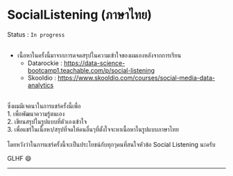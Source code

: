 # SocialListening (ภาษาไทย)

 Status : `In progress`
 <br><br>
- เนื้อหาในครั้งนี้มาจากการดจดสรุปในความเข้าใจของผมเองหลังจากการเรียน
  - Datarockie : https://data-science-bootcamp1.teachable.com/p/social-listening 
  - Skooldio : https://www.skooldio.com/courses/social-media-data-analytics
  
 <br>
ซึ่งผมมีเจตนาในการแชร์ครั้งนี้เพื่อ <br>
 1. เพื่อพัฒนาความรู้ตนเอง <br>
 2. เขียนสรุปในรูปแบบที่ตัวเองเข้าใจ <br>
 3. เพื่อแชร์ในเนื้อหา/สรุปที่จดให้คนอื่นๆที่ตั้งใจจะหาเนื้อหาในรูปแบบภาษาไทย <br>
<br>
โดยหวังว่าในการแชร์ครั้งนี้จะเป็นประโยชน์กับทุกๆคนที่สนใจหัวข้อ Social Listening นะครับ 

GLHF :smile:

--- 
